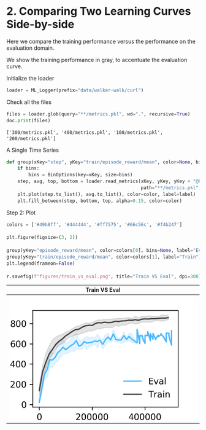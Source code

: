 
# 2. Comparing Two Learning Curves Side-by-side

Here we compare the training performance versus the performance 
on the evaluation domain.

We show the training performance in gray, to accentuate the 
evaluation curve.

Initialize the loader
```python
loader = ML_Logger(prefix="data/walker-walk/curl")
```
Check all the files
```python
files = loader.glob(query="**/metrics.pkl", wd=".", recursive=True)
doc.print(files)
```

```
['300/metrics.pkl', '400/metrics.pkl', '100/metrics.pkl', '200/metrics.pkl']
```
A Single Time Series
```python
def group(xKey="step", yKey="train/episode_reward/mean", color=None, bins=40, label=None):
    if bins:
        bins = BinOptions(key=xKey, size=bins)
    step, avg, top, bottom = loader.read_metrics(xKey, yKey, yKey + "@95%", yKey + "@5%",
                                                 path="**/metrics.pkl", bin=bins)
    plt.plot(step.to_list(), avg.to_list(), color=color, label=label)
    plt.fill_between(step, bottom, top, alpha=0.15, color=color)
```
Step 2: Plot
```python
colors = ['#49b8ff', '#444444', '#ff7575', '#66c56c', '#f4b247']

plt.figure(figsize=(3, 2))

group(yKey="episode_reward/mean", color=colors[0], bins=None, label="Eval")
group(yKey="train/episode_reward/mean", color=colors[1], label="Train")
plt.legend(frameon=False)

r.savefig(f"figures/train_vs_eval.png", title="Train VS Eval", dpi=300)
```

| **Train VS Eval** |
|:-----------------:|
| <img style="align-self:center;" src="figures/train_vs_eval.png" image="None" styles="{'margin': '0.5em'}" width="None" height="None" dpi="300"/> |
